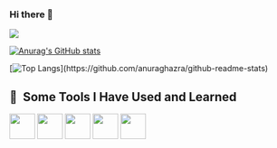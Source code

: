### Hi there 👋

![](https://github-profile-summary-cards.vercel.app/api/cards/profile-details?username=tera487&theme=vue)

[![Anurag's GitHub stats](https://github-readme-stats.vercel.app/api?username=tera487)](https://github.com/anuraghazra/github-readme-stats)

[![Top Langs](https://github-readme-stats.vercel.app/api/top-langs/?username=tera487&layout=compact&hide=javascript,html,css,)](https://github.com/anuraghazra/github-readme-stats)


<h2> 🚀 &nbsp;Some Tools I Have Used and Learned</h2>
<p align="left">
<img src="https://cdn.jsdelivr.net/gh/devicons/devicon/icons/php/php-plain.svg" width ="45" height ="45"/>

<img src="https://cdn.jsdelivr.net/gh/devicons/devicon/icons/laravel/laravel-plain-wordmark.svg" width ="45" height ="45"/>
          

<img src="https://cdn.jsdelivr.net/gh/devicons/devicon/icons/javascript/javascript-plain.svg" width ="45" height ="45" />

<img src="https://cdn.jsdelivr.net/gh/devicons/devicon/icons/vuejs/vuejs-plain-wordmark.svg" width ="45" height ="45"/>
          

<img src="https://cdn.jsdelivr.net/gh/devicons/devicon/icons/react/react-original-wordmark.svg" width ="45" height ="45"/>
          
          
</p>
          
          

<!--
**tera487/tera487** is a ✨ _special_ ✨ repository because its `README.md` (this file) appears on your GitHub profile.

Here are some ideas to get you started:

- 🔭 I’m currently working on ...
- 🌱 I’m currently learning ...
- 👯 I’m looking to collaborate on ...
- 🤔 I’m looking for help with ...
- 💬 Ask me about ...
- 📫 How to reach me: ...
- 😄 Pronouns: ...
- ⚡ Fun fact: ...
-->
